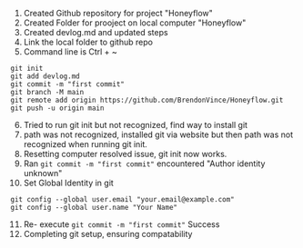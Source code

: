 1. Created Github repository for project "Honeyflow"
2. Created Folder for prooject on local computer "Honeyflow"
3. Created devlog.md and updated steps
4. Link the local folder to github repo
5. Command line is Ctrl + ~
```
git init
git add devlog.md
git commit -m "first commit"
git branch -M main
git remote add origin https://github.com/BrendonVince/Honeyflow.git
git push -u origin main
```
6. Tried to run git init but not recognized, find way to install git
7. path was not recognized, installed git via website but then path was not recognized when running git init.
8. Resetting computer resolved issue, git init now works.
9. Ran `git commit -m "first commit"` encountered "Author identity unknown"
10. Set Global Identity in git 
```
git config --global user.email "your.email@example.com"
git config --global user.name "Your Name"
```
11. Re- execute `git commit -m "first commit"`  Success
12. Completing git setup, ensuring compatability